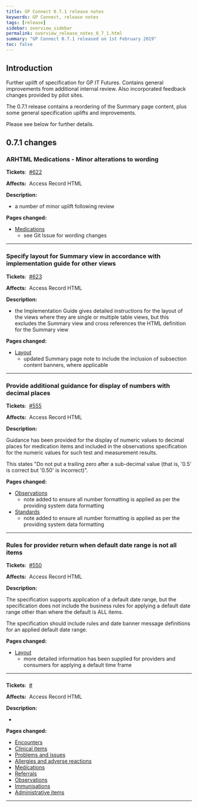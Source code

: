 ```yaml
---
title: GP Connect 0.7.1 release notes
keywords: GP Connect, release notes
tags: [release]
sidebar: overview_sidebar
permalink: overview_release_notes_0_7_1.html
summary: "GP Connect 0.7.1 released on 1st February 2019"
toc: false
---
```


## Introduction ##

Further uplift of specification for GP IT Futures. Contains general improvements from additional internal review. Also incorporated feedback changes provided by pilot sites.

The 0.7.1 release contains a reordering of the Summary page content, plus some general specification uplifts and improvements.

Please see below for further details.


## 0.7.1 changes ##

### ARHTML Medications - Minor alterations to wording ###

**Tickets**:&nbsp; [#622](https://github.com/nhsconnect/gpconnect/issues/622)

**Affects:**&nbsp; Access Record HTML

**Description:**

- a number of minor uplift following review

**Pages changed:**

- [Medications](accessrecord_view_medications.html)
  - see Git Issue for wording changes
  
---

### Specify layout for Summary view in accordance with implementation guide for other views ###

**Tickets**:&nbsp; [#623](https://github.com/nhsconnect/gpconnect/issues/623)

**Affects:**&nbsp; Access Record HTML

**Description:**

- the Implementation Guide gives detailed instructions for the layout of the views where they are single or multiple table views, but this excludes the Summary view and cross references the HTML definition for the Summary view

**Pages changed:**

- [Layout](accessrecord_development_html_layout_guide.html#html-views-with-multiple-tables)
  - updated Summary page note to include the inclusion of subsection content banners, where applicable
  
---

### Provide additional guidance for display of numbers with decimal places ###

**Tickets**:&nbsp; [#555](https://github.com/nhsconnect/gpconnect/issues/555)

**Affects:**&nbsp; Access Record HTML

**Description:**

Guidance has been provided for the display of numeric values to decimal places for medication items and included in the observations specification for the numeric values for such test and measurement results.

This states "Do not put a trailing zero after a sub-decimal value (that is, '0.5' is correct but '0.50' is incorrect)".

**Pages changed:**

- [Observations](accessrecord_view_observations.html)
  - note added to ensure all number formatting is applied as per the providing system data formatting
- [Standards](accessrecord_development_html_implementation_guide.html)
  - note added to ensure all number formatting is applied as per the providing system data formatting
  
---

### Rules for provider return when default date range is not all items ###

**Tickets**:&nbsp; [#550](https://github.com/nhsconnect/gpconnect/issues/550)

**Affects:**&nbsp; Access Record HTML

**Description:**

The specification supports application of a default date range, but the specification does not include the business rules for applying a default date range other than where the default is ALL items.

The specification should include rules and date banner message definitions for an applied default date range.

**Pages changed:**

- [Layout](accessrecord_development_html_layout_guide.html##per-section-default-time-frames)
  - more detailed information has been supplied for providers and consumers for applying a default time frame









  
---

###  ###

**Tickets**:&nbsp; [#](https://github.com/nhsconnect/gpconnect/issues/)

**Affects:**&nbsp; Access Record HTML

**Description:**

- 

**Pages changed:**

  

- [Encounters](accessrecord_view_encounters.html)
- [Clinical items](accessrecord_view_clinical_items.html)
- [Problems and issues](accessrecord_view_problems.html)
- [Allergies and adverse reactions](accessrecord_view_allergies.html)
- [Medications](accessrecord_view_medications.html)
- [Referrals](accessrecord_view_referrals.html)
- [Observations](accessrecord_view_observations.html)
- [Immunisations](accessrecord_view_immunisations.html)
- [Administrative items](accessrecord_view_administrative_items.html)


---